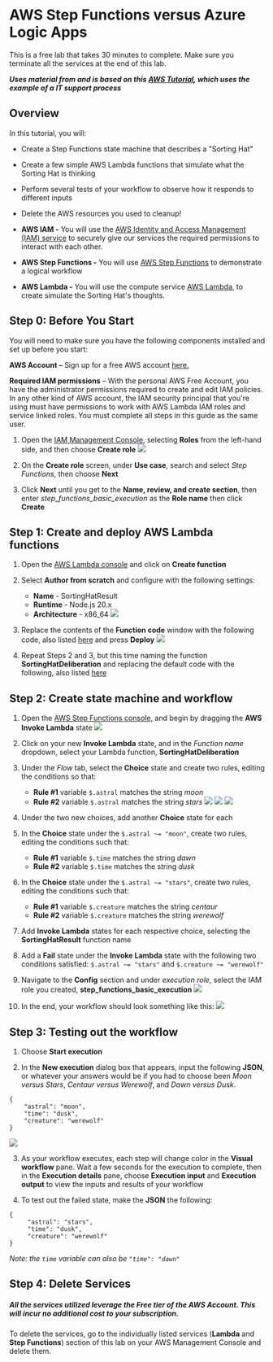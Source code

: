 # AWS Step Functions versus Azure Logic Apps

This is a free lab that takes 30 minutes to complete. Make sure you terminate all the services at the end of this lab. 

***Uses material from and is based on this [AWS Tutorial](https://aws.amazon.com/tutorials/create-a-serverless-workflow-step-functions-lambda/), which uses the example of a IT support process***

## Overview

In this tutorial, you will:
- Create a Step Functions state machine that describes a "Sorting Hat" 
- Create a few simple AWS Lambda functions that simulate what the Sorting Hat is thinking
- Perform several tests of your workflow to observe how it responds to different inputs
- Delete the AWS resources you used to cleanup!

- **AWS IAM -** You will use the [AWS Identity and Access Management (IAM) service](https://docs.aws.amazon.com/IAM/latest/UserGuide/introduction.html) to securely give our services the required permissions to interact with each other.
- **AWS Step Functions -** You will use [AWS Step Functions](https://docs.aws.amazon.com/step-functions/latest/dg/welcome.html) to demonstrate a logical workflow 
- **AWS Lambda -** You will use the compute service [AWS Lambda](https://docs.aws.amazon.com/lambda/latest/dg/welcome.html), to create simulate the Sorting Hat's thoughts.

## Step 0: Before You Start

You will need to make sure you have the following components installed and set up before you start:

**AWS Account –** Sign up for a free AWS account [here.](https://aws.amazon.com/premiumsupport/knowledge-center/create-and-activate-aws-account/)

**Required IAM permissions** – With the personal AWS Free Account, you have the administrator permissions required to create and edit IAM policies. In any other kind of AWS account, the IAM security principal that you're using must have permissions to work with AWS Lambda IAM roles and service linked roles. You must complete all steps in this guide as the same user.

1. Open the [IAM Management Console](https://us-east-1.console.aws.amazon.com/iamv2/home?region=us-east-1#/home), selecting **Roles** from the left-hand side, and then choose **Create role**
![](/images/IAM.png)

2. On the **Create role** screen, under **Use case**, search and select *Step Functions*, then choose **Next**

3. Click **Next** until you get to the **Name, review, and create section**, then enter *step_functions_basic_execution* as the **Role name** then click **Create**

## Step 1: Create and deploy AWS Lambda functions

1. Open the [AWS Lambda console](https://us-east-1.console.aws.amazon.com/lambda/home?region=us-east-1#/functions) and click on **Create function**

2. Select **Author from scratch** and configure with the following settings:
     - **Name** - SortingHatResult
     - **Runtime** - Node.js 20.x
     - **Architecture** - x86_64
![](/images/create_lambda.png)

3. Replace the contents of the **Function code** window with the following code, also listed [here](functions/result.js) and press **Deploy** 
![](/images/edit_lambda.png)

4. Repeat Steps 2 and 3, but this time naming the function **SortingHatDeliberation** and replacing the default code with the following, also listed [here](functions/deliberations.js)
  
## Step 2: Create state machine and workflow

1. Open the [AWS Step Functions console](https://console.aws.amazon.com/states/home#/statemachines), and begin by dragging the **AWS Invoke Lambda** state
![](/images/invoke_state.png)

2. Click on your new **Invoke Lambda** state, and in the *Function name* dropdown, select your Lambda function, **SortingHatDeliberation**

3. Under the *Flow* tab, select the **Choice** state and create two rules, editing the conditions so that:
     - **Rule #1** variable `$.astral` matches the string *moon*
     - **Rule #2** variable `$.astral` matches the string *stars*
![](/images/choice_state.png)
![](/images/choice.png)
![](/images/rule.png)

4. Under the two new choices, add another **Choice** state for each

5. In the **Choice** state under the `$.astral ~= "moon"`, create two rules, editing the conditions such that:
     - **Rule #1** variable `$.time` matches the string *dawn*
     - **Rule #2** variable `$.time` matches the string *dusk*

6. In the **Choice** state under the `$.astral ~= "stars"`, create two rules, editing the conditions such that:
     - **Rule #1** variable `$.creature` matches the string *centaur*
     - **Rule #2** variable `$.creature` matches the string *werewolf*

7. Add **Invoke Lambda** states for each respective choice, selecting the **SortingHatResult** function name

8. Add a **Fail** state under the **Invoke Lambda** state with the following two conditions satisfied: `$.astral ~= "stars"` and `$.creature ~= "werewolf"`

9. Navigate to the **Config** section and under *execution role*, select the IAM role you created, **step_functions_basic_execution**
![](/images/config.png)

10. In the end, your workflow should look something like this:
![](/images/diagram.png)

## Step 3: Testing out the workflow
1. Choose **Start execution**

2. In the **New execution** dialog box that appears, input the following **JSON**, or whatever your answers would be if you had to choose been *Moon versus Stars*, *Centaur versus Werewolf*, and *Dawn versus Dusk*. 
```
{
    "astral": "moon",
    "time": "dusk",
    "creature": "werewolf"
}
```
![](/images/execution.png)

3. As your workflow executes, each step will change color in the **Visual workflow** pane. Wait a few seconds for the execution to complete, then in the **Execution details** pane, choose **Execution input** and **Execution output** to view the inputs and results of your workflow

4. To test out the failed state, make the **JSON** the following:
```
{
     "astral": "stars",
     "time": "dusk",
     "creature": "werewolf"
}
```
*Note: the `time` variable can also be `"time": "dawn"`*

## Step 4: Delete Services

##### All the services utilized leverage the Free tier of the AWS Account. This will incur no additional cost to your subscription.

To delete the services, go to the individually listed services (**Lambda** and **Step Functions**) section of this lab on your AWS Management Console and delete them.
